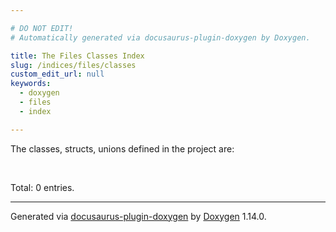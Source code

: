 ```yaml
---

# DO NOT EDIT!
# Automatically generated via docusaurus-plugin-doxygen by Doxygen.

title: The Files Classes Index
slug: /indices/files/classes
custom_edit_url: null
keywords:
  - doxygen
  - files
  - index

---
```


<div class="doxyPage">

<p>The classes, structs, unions defined in the project are:</p>
<br/>
<p>Total: 0 entries.</p>

<hr/>

<p class="doxyGeneratedBy">Generated via <a href="https://github.com/xpack/docusaurus-plugin-doxygen">docusaurus-plugin-doxygen</a> by <a href="https://www.doxygen.nl">Doxygen</a> 1.14.0.</p>

</div>
